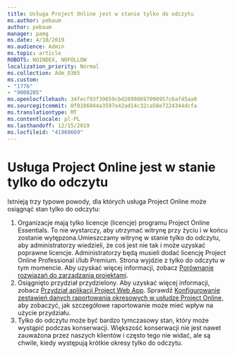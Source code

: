 ```yaml
---
title: Usługa Project Online jest w stanie tylko do odczytu
ms.author: pebaum
author: pebaum
manager: pamg
ms.date: 4/10/2019
ms.audience: Admin
ms.topic: article
ROBOTS: NOINDEX, NOFOLLOW
localization_priority: Normal
ms.collection: Adm_O365
ms.custom:
- "1776"
- "9000205"
ms.openlocfilehash: 34fecf93f39659cbd26998697090957c6af45aa0
ms.sourcegitcommit: 0f0186044a3597e42ad14c32ca58e7224344dcfa
ms.translationtype: MT
ms.contentlocale: pl-PL
ms.lasthandoff: 12/15/2019
ms.locfileid: "41969669"
---
```

# <a name="project-online-is-in-a-read-only-state"></a>Usługa Project Online jest w stanie tylko do odczytu

Istnieją trzy typowe powody, dla których usługa Project Online może osiągnąć stan tylko do odczytu:

1. Organizacje mają tylko licencje (licencje) programu Project Online Essentials. To nie wystarczy, aby utrzymać witrynę przy życiu i w końcu zostanie wytępzona.Umieszczamy witrynę w stanie tylko do odczytu, aby administratorzy wiedzieli, że coś jest nie tak i może uzyskać poprawne licencje. Administratorzy będą musieli dodać licencję Project Online Professional i/lub Premium. Strona wyjdzie z tylko do odczytu w tym momencie. Aby uzyskać więcej informacji, zobacz [Porównanie rozwiązań do zarządzania projektami](https://products.office.com/project/compare-microsoft-project-management-software?tab=1).
2. Osiągnięto przydział przydzielony. Aby uzyskać więcej informacji, zobacz [Przydział aplikacji Project Web App](https://docs.microsoft.com/projectonline/tune-project-online-performance#project-web-app-quota). Sprawdź [Konfigurowanie zestawień danych raportowania okresowych w usłudze Project Online,](https://docs.microsoft.com/ProjectOnline/configure-rollup-of-timephased-reporting-data-in-project-online?redirectSourcePath=%252fen-us%252farticle%252fConfigure-rollup-of-timephased-reporting-data-in-Project-Online-da8487fe-899e-4510-a264-e2ebc948928c) aby zobaczyć, jak szczegółowe raportowanie może mieć wpływ na użycie przydziału.
3. Tylko do odczytu może być bardzo tymczasowy stan, który może wystąpić podczas konserwacji. Większość konserwacji nie jest nawet zauważona przez naszych klientów i często tego nie widać, ale są chwile, kiedy występują krótkie okresy tylko do odczytu.
